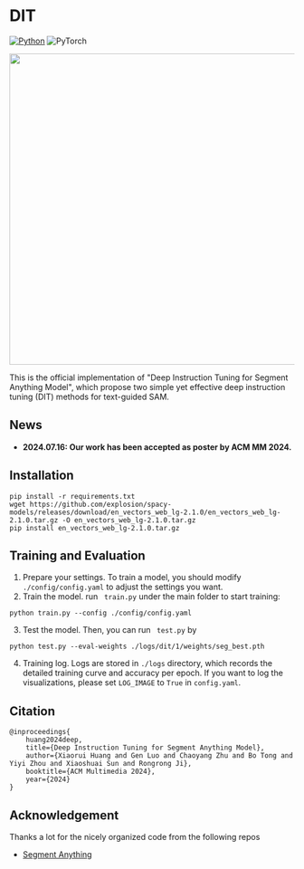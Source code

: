 # DIT

[![Python](https://img.shields.io/badge/python-blue.svg)](https://www.python.org/)
![PyTorch](https://img.shields.io/badge/pytorch-%237732a8)

<p align="center">
	<img src="./DIT.png" width="550">
</p>
This is the official implementation of "Deep Instruction Tuning for Segment Anything Model", which propose two simple yet effective deep instruction tuning (DIT) methods for text-guided SAM.

## News

- **2024.07.16: Our work has been accepted as poster by ACM MM 2024.**



## Installation
```
pip install -r requirements.txt
wget https://github.com/explosion/spacy-models/releases/download/en_vectors_web_lg-2.1.0/en_vectors_web_lg-2.1.0.tar.gz -O en_vectors_web_lg-2.1.0.tar.gz
pip install en_vectors_web_lg-2.1.0.tar.gz
```


## Training and Evaluation 

1. Prepare your settings. To train a model, you should  modify ``./config/config.yaml``  to adjust the settings  you want. 
2. Train the model. run ` train.py`  under the main folder to start training:
```
python train.py --config ./config/config.yaml
```
3. Test the model.   Then, you can run ` test.py`  by
```
python test.py --eval-weights ./logs/dit/1/weights/seg_best.pth
```
4. Training log.  Logs are stored in ``./logs`` directory, which records the detailed training curve and accuracy per epoch. If you want to log the visualizations, please  set  ``LOG_IMAGE`` to ``True`` in ``config.yaml``.   

## Citation

```
@inproceedings{
	huang2024deep,
	title={Deep Instruction Tuning for Segment Anything Model},
	author={Xiaorui Huang and Gen Luo and Chaoyang Zhu and Bo Tong and Yiyi Zhou and Xiaoshuai Sun and Rongrong Ji},
	booktitle={ACM Multimedia 2024},
	year={2024}
}
```

## Acknowledgement

 Thanks a lot for the nicely organized code from the following repos
- [Segment Anything](https:////github.com/facebookresearch/segment-anything/)

